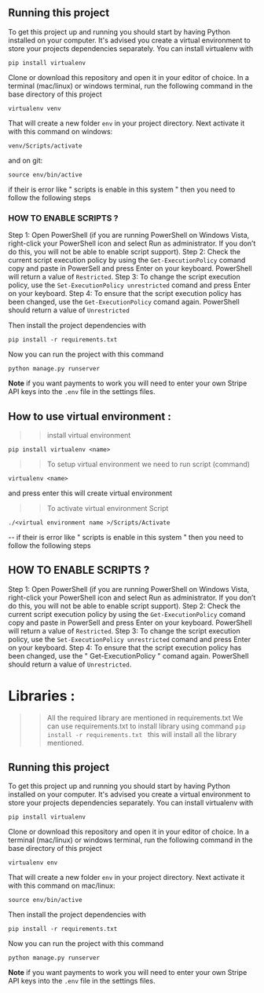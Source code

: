 

## Running this project
To get this project up and running you should start by having Python installed on your computer. It's advised you create a virtual environment to store your projects dependencies separately. You can install virtualenv with
```
pip install virtualenv
```
Clone or download this repository and open it in your editor of choice. In a terminal (mac/linux) or windows terminal, run the following command in the base directory of this project
```
virtualenv venv
```
That will create a new folder `env` in your project directory. Next activate it with this command on windows:
```
venv/Scripts/activate
```
and on git:
```
source env/bin/active
```
if their is error like " scripts is enable in this system " then you need to follow the following steps

### HOW TO ENABLE SCRIPTS ?
Step 1: Open PowerShell (if you are running PowerShell on Windows Vista, right-click your PowerShell icon and select
Run as administrator. If you don’t do this, you will not be able to enable script support).
Step 2: Check the current script execution policy by using the ``` Get-ExecutionPolicy ``` comand copy and 
            paste in PowerSell and press Enter on your keyboard. PowerShell will return a value of ``` Restricted ```.
Step 3: To change the script execution policy, use the ``` Set-ExecutionPolicy unrestricted ``` comand and press 
            Enter on your keyboard. 
Step 4: To ensure that the script execution policy has been changed, use the ``` Get-ExecutionPolicy ``` comand 
            again. PowerShell should return a value of ``` Unrestricted ```

Then install the project dependencies with

```
pip install -r requirements.txt
```

Now you can run the project with this command

```
python manage.py runserver
```

**Note** if you want payments to work you will need to enter your own Stripe API keys into the `.env` file in the settings files.

## How to use virtual environment :  
>> install virtual environment
```
pip install virtualenv <name>
```

>> To setup virtual environment we need to run script (command) 
```
virtualenv <name>
``` 
and press enter this will create virtual environment 
>> To activate virtual environment Script 
```
./<virtual environment name >/Scripts/Activate
```
-- if their is error like " scripts is enable in this system " then you need to follow the following steps

## HOW TO ENABLE SCRIPTS ?
Step 1: Open PowerShell (if you are running PowerShell on Windows Vista, right-click your PowerShell icon and select
Run as administrator. If you don’t do this, you will not be able to enable script support).
Step 2: Check the current script execution policy by using the ``` Get-ExecutionPolicy ``` comand copy and 
paste in PowerSell and press Enter on your keyboard. PowerShell will return a value of ``` Restricted ```.
Step 3: To change the script execution policy, use the ``` Set-ExecutionPolicy unrestricted ``` comand and press 
Enter on your keyboard. 
Step 4: To ensure that the script execution policy has been changed, use the " Get-ExecutionPolicy " comand 
again. PowerShell should return a value of ``` Unrestricted ```.

# Libraries :
>> All the required library are mentioned in requirements.txt
>> We can use requirements.txt to install library using command 
```pip install -r requirements.txt ``` 
this will install all the library mentioned.


## Running this project

To get this project up and running you should start by having Python installed on your computer. It's advised you create a virtual environment to store your projects dependencies separately. You can install virtualenv with

```
pip install virtualenv
```

Clone or download this repository and open it in your editor of choice. In a terminal (mac/linux) or windows terminal, run the following command in the base directory of this project

```
virtualenv env
```

That will create a new folder `env` in your project directory. Next activate it with this command on mac/linux:

```
source env/bin/active
```

Then install the project dependencies with

```
pip install -r requirements.txt
```

Now you can run the project with this command

```
python manage.py runserver
```

**Note** if you want payments to work you will need to enter your own Stripe API keys into the `.env` file in the settings files.
                

